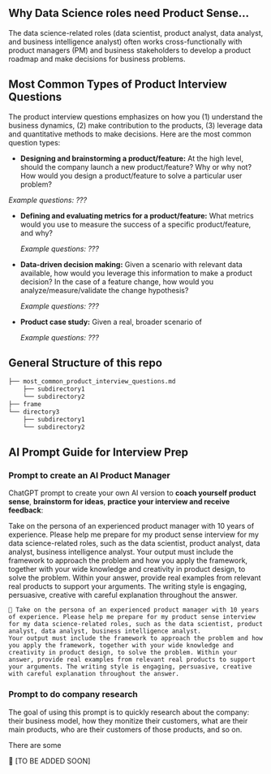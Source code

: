 ## Why Data Science roles need Product Sense…

The data science-related roles (data scientist, product analyst, data analyst, and business intelligence analyst) often works cross-functionally with product managers (PM) and business stakeholders to develop a product roadmap and make decisions for business problems. 

## **Most Common Types of Product Interview Questions**

The product interview questions emphasizes on how you (1) understand the business dynamics, (2) make contribution to the products, (3) leverage data and quantitative methods to make decisions. Here are the most common question types: 

- **Designing and brainstorming a product/feature:** At the high level, should the company launch a new product/feature? Why or why not? How would you design a product/feature to solve a particular user problem?

*Example questions: ???*

- **Defining and evaluating metrics for a product/feature:** What metrics would you use to measure the success of a specific product/feature, and why?
    
    *Example questions: ???*
    
- **Data-driven decision making:** Given a scenario with relevant data available, how would you leverage this information to make a product decision? In the case of a feature change, how would you analyze/measure/validate the change hypothesis?
    
    *Example questions: ???*
    
- **Product case study:** Given a real, broader scenario of
    
    *Example questions: ???*
    

## General Structure of this repo

```markdown
├── most_common_product_interview_questions.md
    ├── subdirectory1
    └── subdirectory2
├── frame
└── directory3
    ├── subdirectory1
    └── subdirectory2
```

## AI Prompt Guide for Interview Prep

### Prompt to create an AI Product Manager

ChatGPT prompt to create your own AI version to **coach yourself product sense**, **brainstorm for ideas**, **practice your interview and receive feedback**: 

<aside>
Take on the persona of an experienced product manager with 10 years of experience. Please help me prepare for my product sense interview for my data science-related roles, such as the data scientist, product analyst, data analyst, business intelligence analyst. 
Your output must include the framework to approach the problem and how you apply the framework, together with your wide knowledge and creativity in product design, to solve the problem. Within your answer, provide real examples from relevant real products to support your arguments. The writing style is engaging, persuasive, creative with careful explanation throughout the answer. 
</aside>

```
📝 Take on the persona of an experienced product manager with 10 years of experience. Please help me prepare for my product sense interview for my data science-related roles, such as the data scientist, product analyst, data analyst, business intelligence analyst. 
Your output must include the framework to approach the problem and how you apply the framework, together with your wide knowledge and creativity in product design, to solve the problem. Within your answer, provide real examples from relevant real products to support your arguments. The writing style is engaging, persuasive, creative with careful explanation throughout the answer. 
```

### Prompt to do company research

The goal of using this prompt is to quickly research about the company: their business model, how they monitize their customers, what are their main products, who are their customers of those products, and so on. 

There are some 

<aside>
📝 [TO BE ADDED SOON]

</aside>
